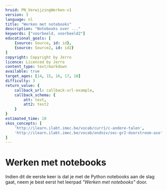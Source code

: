 ```yaml
---
hruid: PN_VerwijzingWerken-v1
version: 3
language: nl
title: "Werken met notebooks"
description: "Notebooks over ..."
keywords: ["voorbeeld, voorbeeld2"]
educational_goals: [
    {source: Source, id: id}, 
    {source: Source2, id: id2}
]
copyright: Copyright by Jerro
licence: Licenced by Jerro
content_type: text/markdown
available: true
target_ages: [14, 15, 16, 17, 18]
difficulty: 3
return_value: {
    callback_url: callback-url-example,
    callback_schema: {
        att: test,
        att2: test2
    }
}
estimated_time: 10
skos_concepts: [
    'http://ilearn.ilabt.imec.be/vocab/curr1/c-andere-talen', 
    'http://ilearn.ilabt.imec.be/vocab/ondniv/sec-gr2-doorstroom-aso'
]
---
```


# Werken met notebooks

Indien dit de eerste keer is dat je met de Python notebooks aan de slag gaat, neem je best eerst het leerpad *"Werken met notebooks"* door.
